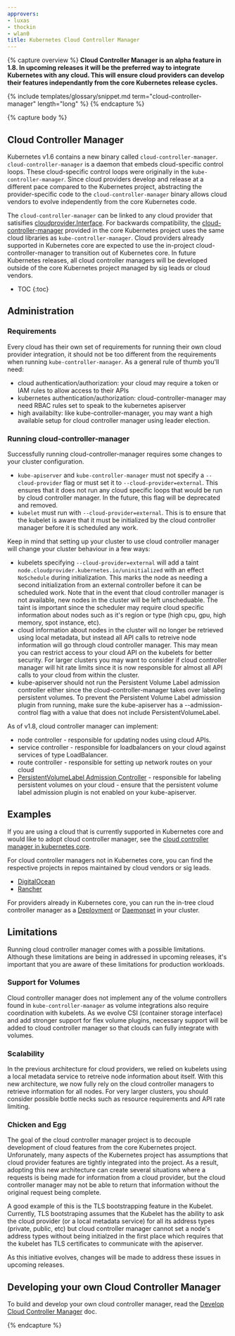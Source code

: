 ```yaml
---
approvers:
- luxas
- thockin
- wlan0
title: Kubernetes Cloud Controller Manager
---
```


{% capture overview %}
**Cloud Controller Manager is an alpha feature in 1.8. In upcoming releases it will
be the preferred way to integrate Kubernetes with any cloud. This will ensure cloud providers
can develop their features independantly from the core Kubernetes release cycles.**

{% include templates/glossary/snippet.md term="cloud-controller-manager" length="long" %}
{% endcapture %}

{% capture body %}

## Cloud Controller Manager

Kubernetes v1.6 contains a new binary called `cloud-controller-manager`. `cloud-controller-manager` is a daemon that embeds cloud-specific control loops. These cloud-specific control loops were originally in the `kube-controller-manager`. Since cloud providers develop and release at a different pace compared to the Kubernetes project, abstracting the provider-specific code to the `cloud-controller-manager` binary allows cloud vendors to evolve independently from the core Kubernetes code.

The `cloud-controller-manager` can be linked to any cloud provider that satisifies [cloudprovider.Interface](https://git.k8s.io/kubernetes/pkg/cloudprovider/cloud.go). For backwards compatibility, the [cloud-controller-manager](https://github.com/kubernetes/kubernetes/tree/master/cmd/cloud-controller-manager) provided in the core Kubernetes project uses the same cloud libraries as `kube-controller-manager`. Cloud providers already supported in Kubernetes core are expected to use the in-project cloud-controller-manager to transition out of Kubernetes core. In future Kubernetes releases, all cloud controller managers will be developed outside of the core Kubernetes project managed by sig leads or cloud vendors.

* TOC
{:toc}

## Administration

### Requirements

Every cloud has their own set of requirements for running their own cloud provider integration, it should not be too different from the requirements when running `kube-controller-manager`. As a general rule of thumb you'll need:

* cloud authentication/authorization: your cloud may require a token or IAM rules to allow access to their APIs
* kubernetes authentication/authorization: cloud-controller-manager may need RBAC rules set to speak to the kubernetes apiserver
* high availabilty: like kube-controller-manager, you may want a high available setup for cloud controller manager using leader election.

### Running cloud-controller-manager

Successfully running cloud-controller-manager requires some changes to your cluster configuration.

* `kube-apiserver` and `kube-controller-manager` must not specify a `--cloud-provider` flag or must set it to `--cloud-provider=external`. This ensures that it does not run any cloud specific loops that would be run by cloud controller manager. In the future, this flag will be deprecated and removed.
* `kubelet` must run with `--cloud-provider=external`. This is to ensure that the kubelet is aware that it must be initialized by the cloud controller manager before it is scheduled any work.

Keep in mind that setting up your cluster to use cloud controller manager will change your cluster behaviour in a few ways:

* kubelets specifying `--cloud-provider=external` will add a taint `node.cloudprovider.kubernetes.io/uninitialized` with an effect `NoSchedule` during initialization. This marks the node as needing a second initialization from an external controller before it can be scheduled work. Note that in the event that cloud controller manager is not available, new nodes in the cluster will be left unscheduable. The taint is important since the scheduler may require cloud specific information about nodes such as it's region or type (high cpu, gpu, high memory, spot instance, etc).
* cloud information about nodes in the cluster will no longer be retrieved using local metadata, but instead all API calls to retreive node information will go through cloud controller manager. This may mean you can restrict access to your cloud API on the kubelets for better security. For larger clusters you may want to consider if cloud controller manager will hit rate limits since it is now responsible for almost all API calls to your cloud from within the cluster.
* kube-apiserver should not run the Persistent Volume Label admission controller either since the cloud-controller-manager takes over labeling persistent volumes. To prevent the Persistent Volume Label admission plugin from running, make sure the kube-apiserver has a --admission-control flag with a value that does not include PersistentVolumeLabel.


As of v1.8, cloud controller manager can implement:

* node controller - responsible for updating nodes using cloud APIs.
* service controller - responsible for loadbalancers on your cloud against services of type LoadBalancer.
* route controller - responsible for setting up network routes on your cloud
* [PersistentVolumeLabel Admission Controller](/docs/admin/admission-controllers/#persistentvolumelabel) - responsible for labeling persistent volumes on your cloud - ensure that the persistent volume label admission plugin is not enabled on your kube-apiserver.


## Examples

If you are using a cloud that is currently supported in Kubernetes core and would like to adopt cloud controller manager, see the [cloud controller manager in kubernetes core](https://github.com/kubernetes/kubernetes/tree/master/cmd/cloud-controller-manager).

For cloud controller managers not in Kubernetes core, you can find the respective projects in repos maintained by cloud vendors or sig leads.

* [DigitalOcean](https://github.com/digitalocean/digitalocean-cloud-controller-manager)
* [Rancher](https://github.com/rancher/rancher-cloud-controller-manager)

For providers already in Kubernetes core, you can run the in-tree cloud controller manager as a [Deployment](/docs/tasks/administer-cluster/cloud-controller-manager-deployment-example.yaml) or [Daemonset](/docs/tasks/administer-cluster/cloud-controller-manager-daemonset-example.yaml) in your cluster.


## Limitations

Running cloud controller manager comes with a possible limitations. Although these limitations are being in addressed in upcoming releases, it's important that you are aware of these limitations for production workloads.

### Support for Volumes

Cloud controller manager does not implement any of the volume controllers found in `kube-controller-manager` as volume integrations also require coordination with kubelets. As we evolve CSI (container storage interface) and add stronger support for flex volume plugins, necessary support will be added to cloud controller manager so that clouds can fully integrate with volumes.

### Scalability

In the previous architecture for cloud providers, we relied on kubelets using a local metadata service to retreive node information about itself. With this new architecture, we now fully rely on the cloud controller managers to retrieve information for all nodes. For very larger clusters, you should consider possible bottle necks such as resource requirements and API rate limiting.

### Chicken and Egg

The goal of the cloud controller manager project is to decouple development of cloud features from the core Kubernetes project. Unforunately, many aspects of the Kubernetes project has assumptions that cloud provider features are tightly integrated into the project. As a result, adopting this new architecture can create several situations where a requests is being made for information from a cloud provider, but the cloud controller manager may not be able to return that information without the original request being complete.

A good example of this is the TLS bootstrapping feature in the Kubelet. Currently, TLS bootstraping assumes that the Kubelet has the ability to ask the cloud provider (or a local metadata service) for all its address types (private, public, etc) but cloud controller manager cannot set a node's address types without being initialzed in the first place which requires that the kubelet has TLS certificates to communicate with the apiserver.

As this initiative evolves, changes will be made to address these issues in upcoming releases.

## Developing your own Cloud Controller Manager

To build and develop your own cloud controller manager, read the [Develop Cloud Controller Manager](/docs/tasks/administer-cluster/developing-cloud-controller-manager.md) doc.

{% endcapture %}
